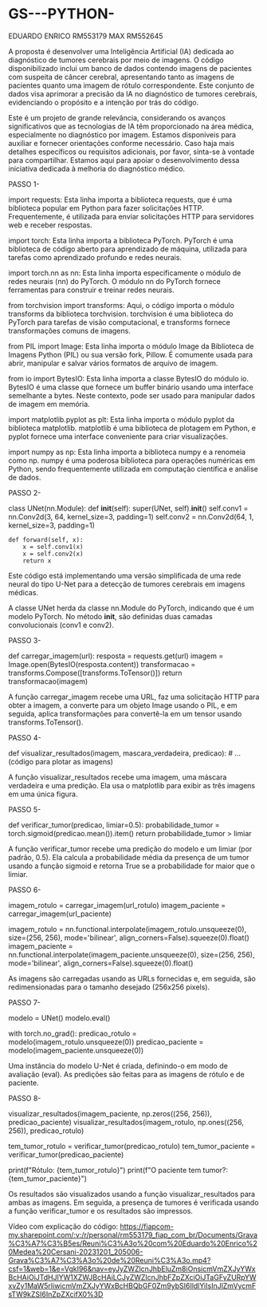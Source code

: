 # GS---PYTHON-

EDUARDO ENRICO RM553179
MAX RM552645

A proposta é desenvolver uma Inteligência Artificial (IA) dedicada ao diagnóstico de tumores cerebrais por meio de imagens. O código disponibilizado inclui um banco de dados contendo imagens de pacientes com 
suspeita de câncer cerebral, apresentando tanto as imagens de pacientes quanto uma imagem de rótulo correspondente. Este conjunto de dados visa aprimorar a precisão da IA no diagnóstico de tumores cerebrais,
evidenciando o propósito e a intenção por trás do código.

Este é um projeto de grande relevância, considerando os avanços significativos que as tecnologias de IA têm proporcionado na área médica, especialmente no diagnóstico por imagem. Estamos disponíveis para 
auxiliar e fornecer orientações conforme necessário. Caso haja mais detalhes específicos ou requisitos adicionais, por favor, sinta-se à vontade para compartilhar. Estamos aqui para apoiar o 
desenvolvimento dessa iniciativa dedicada à melhoria do diagnóstico médico.




PASSO 1-

import requests: Esta linha importa a biblioteca requests, que é uma biblioteca popular em Python para fazer solicitações HTTP. Frequentemente, é utilizada para enviar solicitações HTTP para servidores web e receber respostas.

import torch: Esta linha importa a biblioteca PyTorch. PyTorch é uma biblioteca de código aberto para aprendizado de máquina, utilizada para tarefas como aprendizado profundo e redes neurais.

import torch.nn as nn: Esta linha importa especificamente o módulo de redes neurais (nn) do PyTorch. O módulo nn do PyTorch fornece ferramentas para construir e treinar redes neurais.

from torchvision import transforms: Aqui, o código importa o módulo transforms da biblioteca torchvision. torchvision é uma biblioteca do PyTorch para tarefas de visão computacional, e transforms fornece transformações comuns de imagens.

from PIL import Image: Esta linha importa o módulo Image da Biblioteca de Imagens Python (PIL) ou sua versão fork, Pillow. É comumente usada para abrir, manipular e salvar vários formatos de arquivo de imagem.

from io import BytesIO: Esta linha importa a classe BytesIO do módulo io. BytesIO é uma classe que fornece um buffer binário usando uma interface semelhante a bytes. Neste contexto, pode ser usado para manipular dados de imagem em memória.

import matplotlib.pyplot as plt: Esta linha importa o módulo pyplot da biblioteca matplotlib. matplotlib é uma biblioteca de plotagem em Python, e pyplot fornece uma interface conveniente para criar visualizações.

import numpy as np: Esta linha importa a biblioteca numpy e a renomeia como np. numpy é uma poderosa biblioteca para operações numéricas em Python, sendo frequentemente utilizada em computação científica e análise de dados.



PASSO 2-


class UNet(nn.Module):
    def __init__(self):
        super(UNet, self).__init__()
        self.conv1 = nn.Conv2d(3, 64, kernel_size=3, padding=1)
        self.conv2 = nn.Conv2d(64, 1, kernel_size=3, padding=1)

    def forward(self, x):
        x = self.conv1(x)
        x = self.conv2(x)
        return x
Este código está implementando uma versão simplificada de uma rede neural do tipo U-Net para a detecção de tumores cerebrais em imagens médicas. 

A classe UNet herda da classe nn.Module do PyTorch, indicando que é um modelo PyTorch.
No método __init__, são definidas duas camadas convolucionais (conv1 e conv2).



PASSO 3-



def carregar_imagem(url):
    resposta = requests.get(url)
    imagem = Image.open(BytesIO(resposta.content))
    transformacao = transforms.Compose([transforms.ToTensor()])
    return transformacao(imagem)

A função carregar_imagem recebe uma URL, faz uma solicitação HTTP para obter a imagem, a converte para um objeto Image usando o PIL, e em seguida, aplica transformações para convertê-la em um tensor usando transforms.ToTensor().


PASSO 4-


def visualizar_resultados(imagem, mascara_verdadeira, predicao):
    # ... (código para plotar as imagens)

A função visualizar_resultados recebe uma imagem, uma máscara verdadeira e uma predição. Ela usa o matplotlib para exibir as três imagens em uma única figura.


PASSO 5-


def verificar_tumor(predicao, limiar=0.5):
    probabilidade_tumor = torch.sigmoid(predicao.mean()).item()
    return probabilidade_tumor > limiar

A função verificar_tumor recebe uma predição do modelo e um limiar (por padrão, 0.5). Ela calcula a probabilidade média da presença de um tumor usando a função sigmoid e retorna True se a probabilidade for maior que o limiar.


PASSO 6-


imagem_rotulo = carregar_imagem(url_rotulo)
imagem_paciente = carregar_imagem(url_paciente)

imagem_rotulo = nn.functional.interpolate(imagem_rotulo.unsqueeze(0), size=(256, 256), mode='bilinear', align_corners=False).squeeze(0).float()
imagem_paciente = nn.functional.interpolate(imagem_paciente.unsqueeze(0), size=(256, 256), mode='bilinear', align_corners=False).squeeze(0).float()

As imagens são carregadas usando as URLs fornecidas e, em seguida, são redimensionadas para o tamanho desejado (256x256 pixels).



PASSO 7-



modelo = UNet()
modelo.eval()

with torch.no_grad():
    predicao_rotulo = modelo(imagem_rotulo.unsqueeze(0))
    predicao_paciente = modelo(imagem_paciente.unsqueeze(0))

Uma instância do modelo U-Net é criada, definindo-o em modo de avaliação (eval). As predições são feitas para as imagens de rótulo e de paciente.



PASSO 8-



visualizar_resultados(imagem_paciente, np.zeros((256, 256)), predicao_paciente)
visualizar_resultados(imagem_rotulo, np.ones((256, 256)), predicao_rotulo)

tem_tumor_rotulo = verificar_tumor(predicao_rotulo)
tem_tumor_paciente = verificar_tumor(predicao_paciente)

print(f"Rótulo: {tem_tumor_rotulo}")
print(f"O paciente tem tumor?: {tem_tumor_paciente}")


Os resultados são visualizados usando a função visualizar_resultados para ambas as imagens. Em seguida, a presença de tumores é verificada usando a função verificar_tumor e os resultados são impressos.




Vídeo com explicação do código: https://fiapcom-my.sharepoint.com/:v:/r/personal/rm553179_fiap_com_br/Documents/Grava%C3%A7%C3%B5es/Reuni%C3%A3o%20com%20Eduardo%20Enrico%20Medea%20Cersani-20231201_205006-Grava%C3%A7%C3%A3o%20de%20Reuni%C3%A3o.mp4?csf=1&web=1&e=VgkI96&nav=eyJyZWZlcnJhbEluZm8iOnsicmVmZXJyYWxBcHAiOiJTdHJlYW1XZWJBcHAiLCJyZWZlcnJhbFZpZXciOiJTaGFyZURpYWxvZy1MaW5rIiwicmVmZXJyYWxBcHBQbGF0Zm9ybSI6IldlYiIsInJlZmVycmFsTW9kZSI6InZpZXcifX0%3D



